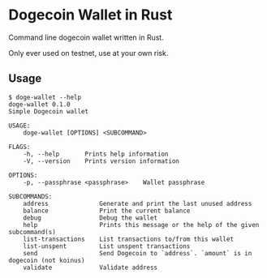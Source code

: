 # Dogecoin Wallet in Rust

Command line dogecoin wallet written in Rust.

Only ever used on testnet, use at your own risk.

## Usage

```
$ doge-wallet --help
doge-wallet 0.1.0
Simple Dogecoin wallet

USAGE:
    doge-wallet [OPTIONS] <SUBCOMMAND>

FLAGS:
    -h, --help       Prints help information
    -V, --version    Prints version information

OPTIONS:
    -p, --passphrase <passphrase>    Wallet passphrase

SUBCOMMANDS:
    address              Generate and print the last unused address
    balance              Print the current balance
    debug                Debug the wallet
    help                 Prints this message or the help of the given subcommand(s)
    list-transactions    List transactions to/from this wallet
    list-unspent         List unspent transactions
    send                 Send Dogecoin to `address`. `amount` is in dogecoin (not koinus)
    validate             Validate address

```